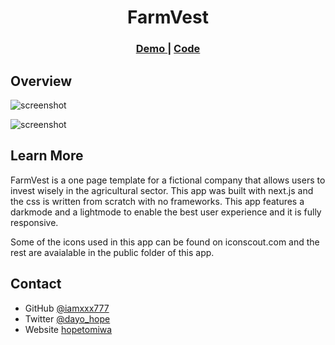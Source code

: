 <h1 align="center">FarmVest</h1>


<div align="center">
  <h3>
    <a href="https://farmvest.vercel.app">
      Demo
    </a>
    <span> | </span>
    <a href="https://github.com/iamxxx777/FarmVest">
      Code
    </a>
  </h3>
</div>

## Overview
![screenshot](https://res.cloudinary.com/hopetomiwa/image/upload/v1648485949/samples/people/FarmVest-dark_pmdn6d.png)

![screenshot](https://res.cloudinary.com/hopetomiwa/image/upload/v1648485949/samples/people/FarmVest-white_regdmi.png)


## Learn More

FarmVest is a one page template for a fictional company that allows users to invest wisely in the agricultural sector. This app was built with next.js and the css is written from scratch with no frameworks. This app features a darkmode and a lightmode to enable the best user experience and it is fully responsive.

Some of the icons used in this app can be found on iconscout.com and the rest are avaialable in the public folder of this app.

## Contact

- GitHub [@iamxxx777](https://github.com/iamxxx777)
- Twitter [@dayo_hope](https://twitter.com/dayo_hope)
- Website [hopetomiwa](https://hopetomiwa.vercel.app)
